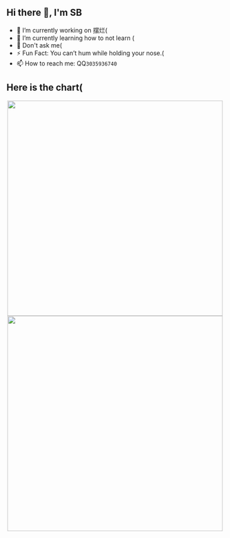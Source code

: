 ## Hi there 👋, I'm SB
- 🔭 I’m currently working on 摆烂(
- 🌱 I’m currently learning how to not learn (
- 💬 Don't ask me(
- ⚡ Fun Fact: You can’t hum while holding your nose.(
- 📫 How to reach me: QQ`3035936740`


## Here is the chart(
<div align="center">
  <a href="https://github.com/3035936740"><img src="https://readme.chuishen.xyz/api?username=3035936740&rank_icon=percentile&count_private=true&show_icons=true" width="500" /></a><br>
  <a href="https://github.com/3035936740"><img src="https://readme.chuishen.xyz/api/top-langs/?username=3035936740&count_private=true" width="500"></a>
</div>

<!--
**3035936740/3035936740** is a ✨ _special_ ✨ repository because its `README.md` (this file) appears on your GitHub profile.

Here are some ideas to get you started:

- 🔭 I’m currently working on ...
- 🌱 I’m currently learning ...
- 👯 I’m looking to collaborate on ...
- 🤔 I’m looking for help with ...
- 💬 Ask me about ...
- 📫 How to reach me: ...
- 😄 Pronouns: ...
- ⚡ Fun fact: ...
-->
